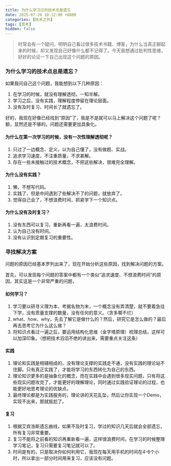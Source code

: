 ```yaml
---
title: 为什么学习过的技术总是遗忘
date: 2025-07-20 10:12:00 +0800
categories: [技术之外]
tags: [思考]
hidden: false
---
```


> 时常会有一个疑问，明明自己看过很多技术书籍、博客，为什么当真正聊起来的时候，却又发现自己好像什么都不记得了。今天我想通过批判性思维，好好的论证一下自己出现这个问题的原因。

### 为什么学习的技术点总是遗忘？

如果我问自己这个问题，我能想到以下几种原因：

1. 在学习的时候，就没有理解透彻，一知半解。
2. 学习之后，没有实践，理解程度停留在理论层面。
3. 没有及时复习，时间长了就遗忘了。

好的，我现在好像已经找到“原因”了，我是不是就可以马上解决这个问题了呢？ 额，显然还是不够的。问题还需要更加具象化。

#### 为什么在第一次学习的时候，没有一次性理解透彻呢？

1. 只过了一边概念、定义，以为自己懂了，没有做题、实战。
2. 追求学习速度，不注重质量，不求甚解。
3. 存在一些未接触过的技术概念，不把这些解决，很难完全理解。

#### 为什么没有实践？

1. 懒，不想写代码。
2. 实践了，但是中间遇到了些解决不了的问题，就放弃了。
3. 觉得自己会了，不想浪费时间，抓紧学下一个知识点。

#### 为什么没有及时复习？

1. 没有东西可以复习，重新再看一遍，太浪费时间。
2. 认为自己没有时间。
3. 没有认识到定期复习的重要性。

### 寻找解决方案

问题的原因已经基本罗列出来了，现在开始分析这些原因，找到解决问题的方案。

首先，可以发现每个问题的答案中都有一个类似“追求速度、不想浪费时间”的原因，其实这是一个非常严重的问题，

#### 如何学习？

1. 学习要以研寻义理为本，考据名物为末，一个概念没有弄清楚，就不要着急往下学，没有质量支撑的数量，没有任何的意义。（贪多嚼不烂）
2. what、how、why，先去了解它是做什么的？然后，研究它是怎么做的？最后再去思考它为什么这么做？
3. 将知识点看过一遍之后，要运用结构化思维（金字塔原理）梳理总结，这样可以加深印象。（想把技术滔滔不绝的讲出来，需要重点关注这条）

#### 实践

1. 理论和实践是相辅相成的，没有理论支撑的实践走不通，没有实践的理论站不住脚。只有真正实践了，才能将学习的东西转化为自己的东西。
2. 理论知识更多的是抽象化的概念，而在实践中会遇到很多现实问题，只有将这些现实问题攻克了，才能更好的理解理论，同时通过实践验证理论的过程，也能更好地思考理论的优缺点。
3. 最终理论都是为实践服务的，理论讲的天花乱坠，然后让你实现一个Demo，实现不出来，那就尴尬了。

#### 复习

1. 根据艾宾浩斯遗忘曲线，如果不及时复习，学过的知识几天后就会全部遗忘，所有复习非常重要。
2. 复习不能将之前看的知识再重新看一遍，这样很浪费时间，在学习的时候整理学习笔记，复习只需要复习笔记就可以了。
3. 时间是有的，只是取决你如何利用它，我现在每天用手机的时间在4-6个小时，所以拿出一部分时间用来复习，应该没有问题。
